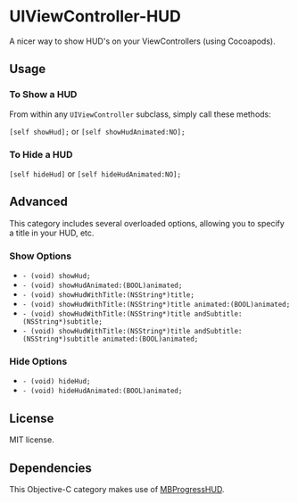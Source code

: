 UIViewController-HUD
====================

A nicer way to show HUD's on your ViewControllers (using Cocoapods).



## Usage

### To Show a HUD
From within any `UIViewController` subclass, simply call these methods:

`[self showHud];` or `[self showHudAnimated:NO];`

### To Hide a HUD

`[self hideHud]` or `[self hideHudAnimated:NO];`

## Advanced

This category includes several overloaded options, allowing you to specify a title in your HUD, etc.

### Show Options
* `- (void) showHud;`
* `- (void) showHudAnimated:(BOOL)animated;`
* `- (void) showHudWithTitle:(NSString*)title;`
* `- (void) showHudWithTitle:(NSString*)title animated:(BOOL)animated;`
* `- (void) showHudWithTitle:(NSString*)title andSubtitle:(NSString*)subtitle;`
* `- (void) showHudWithTitle:(NSString*)title andSubtitle:(NSString*)subtitle animated:(BOOL)animated;`

### Hide Options

* `- (void) hideHud;`
* `- (void) hideHudAnimated:(BOOL)animated;`

## License
MIT license.

## Dependencies

This Objective-C category makes use of [MBProgressHUD](https://github.com/jdg/MBProgressHUD).
